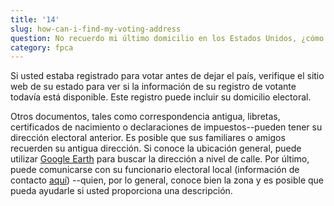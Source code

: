 ```yaml
---
title: '14'
slug: how-can-i-find-my-voting-address
question: No recuerdo mi último domicilio en los Estados Unidos, ¿cómo puedo encontrarlo?
category: fpca
---
```

Si usted estaba registrado para votar antes de dejar el país, verifique el sitio web de su estado para ver si la información de su registro de votante todavía está disponible. Este registro puede incluir su domicilio electoral.

Otros documentos, tales como correspondencia antigua, libretas, certificados de nacimiento o declaraciones de impuestos--pueden tener su dirección electoral anterior. Es posible que sus familiares o amigos recuerden su antigua dirección. Si conoce la ubicación general, puede utilizar [Google Earth](https://www.google.com/earth/) para buscar la dirección a nivel de calle. Por último, puede comunicarse con su funcionario electoral local (información de contacto [aquí](/states)) --quien, por lo general, conoce bien la zona y es posible que pueda ayudarle si usted proporciona una descripción.

